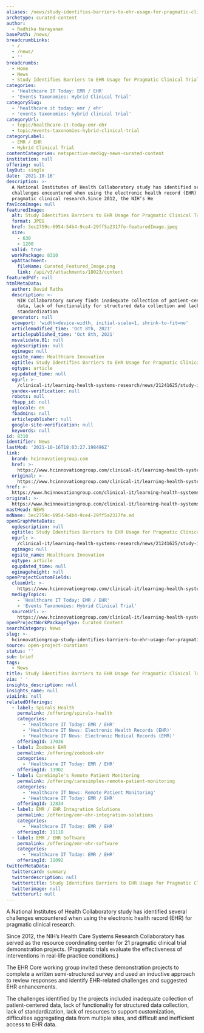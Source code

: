 ```yaml
---
aliases: /news/study-identifies-barriers-to-ehr-usage-for-pragmatic-clinical-trials
archetype: curated-content
author:
  - Radhika Narayanan
basePath: /news/
breadcrumbLinks:
  - /
  - /news/
  - ''
breadcrumbs:
  - Home
  - News
  - Study Identifies Barriers to EHR Usage for Pragmatic Clinical Trials
categories:
  - 'Healthcare IT Today: EMR / EHR'
  - 'Events Taxonomies: Hybrid Clinical Trial'
categorySlug:
  - 'healthcare it today: emr / ehr'
  - 'events taxonomies: hybrid clinical trial'
categoryUrl:
  - topic/healthcare-it-today-emr-ehr
  - topic/events-taxonomies-hybrid-clinical-trial
categoryLabel:
  - EMR / EHR
  - Hybrid Clinical Trial
contentCategories: netspective-medigy-news-curated-content
institution: null
offering: null
layOut: single
date: '2021-10-16'
description: >-
  A National Institutes of Health Collaboratory study has identified several
  challenges encountered when using the electronic health record (EHR) for
  pragmatic clinical research.Since 2012, the NIH’s He
favIconImage: null
featuredImage:
  alt: Study Identifies Barriers to EHR Usage for Pragmatic Clinical Trials
  format: JPEG
  href: 3ec2759c-6954-54b4-9ce4-29ff5a2317fe-featuredImage.jpeg
  size:
    - 630
    - 1200
  valid: true
  workPackage: 8310
  wpAttachment:
    fileName: Curated_Featured_Image.png
    link: /api/v3/attachments/18023/content
featuredPdf: null
htmlMetaData:
  author: David Raths
  description: >-
    NIH Collaboratory survey finds inadequate collection of patient-centered
    data, lack of functionality for structured data collection and lack of
    standardization
  generator: null
  viewport: 'width=device-width, initial-scale=1, shrink-to-fit=no'
  articlemodified_time: 'Oct 8th, 2021'
  articlepublished_time: 'Oct 8th, 2021'
  msvalidate.01: null
  ogdescription: null
  ogimage: null
  ogsite_name: Healthcare Innovation
  ogtitle: Study Identifies Barriers to EHR Usage for Pragmatic Clinical Trials
  ogtype: article
  ogupdated_time: null
  ogurl: >-
    /clinical-it/learning-health-systems-research/news/21241625/study-identifies-barriers-to-ehr-usage-for-pragmatic-clinical-trials
  yandex-verification: null
  robots: null
  fbapp_id: null
  oglocale: en
  fbadmins: null
  articlepublisher: null
  google-site-verification: null
  keywords: null
id: 8310
identifier: News
lastMod: '2021-10-16T18:03:27.198496Z'
link:
  brand: hcinnovationgroup.com
  href: >-
    https://www.hcinnovationgroup.com/clinical-it/learning-health-systems-research/news/21241625/study-identifies-barriers-to-ehr-usage-for-pragmatic-clinical-trials
  original: >-
    https://www.hcinnovationgroup.com/clinical-it/learning-health-systems-research/news/21241625/study-identifies-barriers-to-ehr-usage-for-pragmatic-clinical-trials
href: >-
  https://www.hcinnovationgroup.com/clinical-it/learning-health-systems-research/news/21241625/study-identifies-barriers-to-ehr-usage-for-pragmatic-clinical-trials
original: >-
  https://www.hcinnovationgroup.com/clinical-it/learning-health-systems-research/news/21241625/study-identifies-barriers-to-ehr-usage-for-pragmatic-clinical-trials
mastHead: NEWS
mdName: 3ec2759c-6954-54b4-9ce4-29ff5a2317fe.md
openGraphMetaData:
  ogdescription: null
  ogtitle: Study Identifies Barriers to EHR Usage for Pragmatic Clinical Trials
  ogurl: >-
    /clinical-it/learning-health-systems-research/news/21241625/study-identifies-barriers-to-ehr-usage-for-pragmatic-clinical-trials
  ogimage: null
  ogsite_name: Healthcare Innovation
  ogtype: article
  ogupdated_time: null
  ogimageheight: null
openProjectCustomFields:
  cleanUrl: >-
    https://www.hcinnovationgroup.com/clinical-it/learning-health-systems-research/news/21241625/study-identifies-barriers-to-ehr-usage-for-pragmatic-clinical-trials
  medigyTopics:
    - 'Healthcare IT Today: EMR / EHR'
    - 'Events Taxonomies: Hybrid Clinical Trial'
  sourceUrl: >-
    https://www.hcinnovationgroup.com/clinical-it/learning-health-systems-research/news/21241625/study-identifies-barriers-to-ehr-usage-for-pragmatic-clinical-trials
openProjectWorkPackageType: Curated Content
searchCategory: News
slug: >-
  hcinnovationgroup-study-identifies-barriers-to-ehr-usage-for-pragmatic-clinical-trials
source: open-project-curations
status: ''
sub: brief
tags:
  - News
title: Study Identifies Barriers to EHR Usage for Pragmatic Clinical Trials
via: ' '
insights_description: null
insights_name: null
viaLink: null
relatedOfferings:
  - label: Spirals Health
    permalink: /offering/spirals-health
    categories:
      - 'Healthcare IT Today: EMR / EHR'
      - 'Healthcare IT News: Electronic Health Records (EHR)'
      - 'Healthcare IT News: Electronic Medical Records (EMR)'
    offeringId: 17036
  - label: Zoobook EHR
    permalink: /offering/zoobook-ehr
    categories:
      - 'Healthcare IT Today: EMR / EHR'
    offeringId: 13902
  - label: CareSimple's Remote Patient Monitoring
    permalink: /offering/caresimples-remote-patient-monitoring
    categories:
      - 'Healthcare IT News: Remote Patient Monitoring'
      - 'Healthcare IT Today: EMR / EHR'
    offeringId: 12834
  - label: EMR / EHR Integration Solutions
    permalink: /offering/emr-ehr-integration-solutions
    categories:
      - 'Healthcare IT Today: EMR / EHR'
    offeringId: 11118
  - label: EMR / EHR Software
    permalink: /offering/emr-ehr-software
    categories:
      - 'Healthcare IT Today: EMR / EHR'
    offeringId: 11092
twitterMetaData:
  twittercard: summary
  twitterdescription: null
  twittertitle: Study Identifies Barriers to EHR Usage for Pragmatic Clinical Trials
  twitterimage: null
  twitterurl: null
---
```

<p>A National Institutes of Health Collaboratory study has identified several challenges encountered when using the electronic health record (EHR) for pragmatic clinical research.</p><p>Since 2012, the NIH’s Health Care Systems Research Collaboratory has served as the resource coordinating center for 21 pragmatic clinical trial demonstration projects. (Pragmatic trials evaluate the effectiveness of interventions in real-life practice conditions.)</p><p>The EHR Core working group invited these demonstration projects to complete a written semi-structured survey and used an inductive approach to review responses and identify EHR-related challenges and suggested EHR enhancements.</p><p>The challenges identified by the projects included inadequate collection of patient-centered data, lack of functionality for structured data collection, lack of standardization, lack of resources to support customization, difficulties aggregating data from multiple sites, and difficult and inefficient access to EHR data.</p>